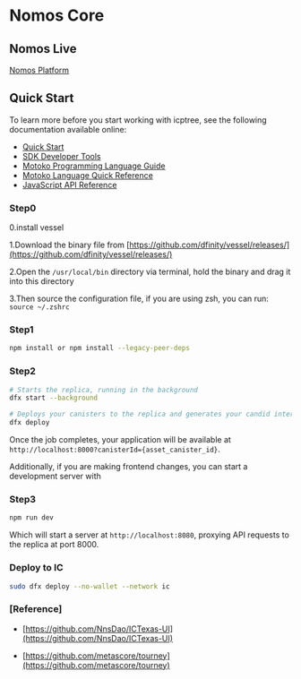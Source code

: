 # Nomos Core

## Nomos Live

[Nomos Platform](https://h637e-ziaaa-aaaaj-aaeaa-cai.raw.ic0.app/)

## Quick Start

To learn more before you start working with icptree, see the following documentation available online:

- [Quick Start](https://sdk.dfinity.org/docs/quickstart/quickstart-intro.html)
- [SDK Developer Tools](https://sdk.dfinity.org/docs/developers-guide/sdk-guide.html)
- [Motoko Programming Language Guide](https://sdk.dfinity.org/docs/language-guide/motoko.html)
- [Motoko Language Quick Reference](https://sdk.dfinity.org/docs/language-guide/language-manual.html)
- [JavaScript API Reference](https://erxue-5aaaa-aaaab-qaagq-cai.raw.ic0.app)

### Step0

0.install vessel

1.Download the binary file from [https://github.com/dfinity/vessel/releases/](https://github.com/dfinity/vessel/releases/)

2.Open the `/usr/local/bin` directory via terminal, hold the binary and drag it into this directory

3.Then source the configuration file, if you are using zsh, you can run: `source ~/.zshrc`

### Step1

```bash
npm install or npm install --legacy-peer-deps
```

### Step2

```bash
# Starts the replica, running in the background
dfx start --background

# Deploys your canisters to the replica and generates your candid interface
dfx deploy
```

Once the job completes, your application will be available at `http://localhost:8000?canisterId={asset_canister_id}`.

Additionally, if you are making frontend changes, you can start a development server with

### Step3

```bash
npm run dev
```

Which will start a server at `http://localhost:8080`, proxying API requests to the replica at port 8000.

### Deploy to IC

```bash
sudo dfx deploy --no-wallet --network ic
```

### [Reference]

- [https://github.com/NnsDao/ICTexas-UI](https://github.com/NnsDao/ICTexas-UI)

- [https://github.com/metascore/tourney](https://github.com/metascore/tourney)
